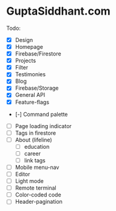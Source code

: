 # GuptaSiddhant.com

Todo:

- [x] Design
- [x] Homepage
- [x] Firebase/Firestore
- [x] Projects
- [x] Filter
- [x] Testimonies
- [x] Blog
- [x] Firebase/Storage
- [x] General API
- [x] Feature-flags
- [-] Command palette
- [ ] Page loading indicator
- [ ] Tags in firestore
- [ ] About (lifeline)
  - [ ] education
  - [ ] career
  - [ ] link tags
- [ ] Mobile menu-nav
- [ ] Editor
- [ ] Light mode
- [ ] Remote terminal
- [ ] Color-coded code
- [ ] Header-pagination
